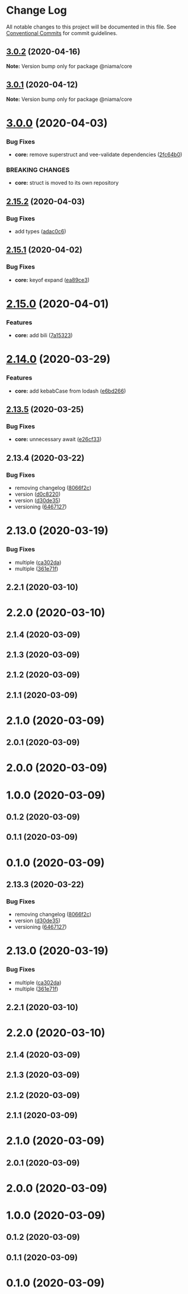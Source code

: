 # Change Log

All notable changes to this project will be documented in this file.
See [Conventional Commits](https://conventionalcommits.org) for commit guidelines.

## [3.0.2](https://github.com/niama-strategies/niama/compare/@niama/core@3.0.1...@niama/core@3.0.2) (2020-04-16)

**Note:** Version bump only for package @niama/core





## [3.0.1](https://github.com/niama-strategies/niama/compare/@niama/core@3.0.0...@niama/core@3.0.1) (2020-04-12)

**Note:** Version bump only for package @niama/core





# [3.0.0](https://github.com/niama-strategies/niama/compare/@niama/core@2.15.2...@niama/core@3.0.0) (2020-04-03)


### Bug Fixes

* **core:** remove superstruct and vee-validate dependencies ([2fc64b0](https://github.com/niama-strategies/niama/commit/2fc64b0795b8b75afecae702185f61ff245203fe))


### BREAKING CHANGES

* **core:** struct is moved to its own repository





## [2.15.2](https://github.com/niama-strategies/niama/compare/@niama/core@2.15.1...@niama/core@2.15.2) (2020-04-03)


### Bug Fixes

* add types ([adac0c6](https://github.com/niama-strategies/niama/commit/adac0c6c691096284b8048632e6f9eb927e30e38))





## [2.15.1](https://github.com/niama-strategies/niama/compare/@niama/core@2.15.0...@niama/core@2.15.1) (2020-04-02)


### Bug Fixes

* **core:** keyof expand ([ea89ce3](https://github.com/niama-strategies/niama/commit/ea89ce3d435ae33121b3743b5b03d524d7b65082))





# [2.15.0](https://github.com/niama-strategies/niama/compare/@niama/core@2.14.0...@niama/core@2.15.0) (2020-04-01)


### Features

* **core:** add bili ([7a15323](https://github.com/niama-strategies/niama/commit/7a15323fc3cf60ab59533fccdfa4345ac7435a9d))





# [2.14.0](https://github.com/niama-strategies/niama/compare/@niama/core@2.13.5...@niama/core@2.14.0) (2020-03-29)


### Features

* **core:** add kebabCase from lodash ([e6bd266](https://github.com/niama-strategies/niama/commit/e6bd2662ca4e20aaad80697f78b777d66bec7706))





## [2.13.5](https://github.com/niama-strategies/niama/compare/@niama/core@2.13.4...@niama/core@2.13.5) (2020-03-25)


### Bug Fixes

* **core:** unnecessary await ([e26cf33](https://github.com/niama-strategies/niama/commit/e26cf330181d84e151aa9293a35f74627c986fa7))





## 2.13.4 (2020-03-22)


### Bug Fixes

* removing changelog ([8066f2c](https://github.com/niama-strategies/niama/commit/8066f2c143a8e93600d5dab4ab313501e81f7a82))
* version ([d0c8220](https://github.com/niama-strategies/niama/commit/d0c822081680fe0106ebe9b8dd30ce769d102759))
* version ([d30de35](https://github.com/niama-strategies/niama/commit/d30de355da29ccd03916cddcd532e543e5906d0d))
* versioning ([6467127](https://github.com/niama-strategies/niama/commit/6467127550c6c1bfbc0d43ab4d83906695d9d732))



# 2.13.0 (2020-03-19)


### Bug Fixes

* multiple ([ca302da](https://github.com/niama-strategies/niama/commit/ca302da3ce4d56964595287d74e7f1d1761451f1))
* multiple ([361e71f](https://github.com/niama-strategies/niama/commit/361e71f9caafeda407deafd47d0980cc7bb4c3bb))



## 2.2.1 (2020-03-10)



# 2.2.0 (2020-03-10)



## 2.1.4 (2020-03-09)



## 2.1.3 (2020-03-09)



## 2.1.2 (2020-03-09)



## 2.1.1 (2020-03-09)



# 2.1.0 (2020-03-09)



## 2.0.1 (2020-03-09)



# 2.0.0 (2020-03-09)



# 1.0.0 (2020-03-09)



## 0.1.2 (2020-03-09)



## 0.1.1 (2020-03-09)



# 0.1.0 (2020-03-09)





## 2.13.3 (2020-03-22)


### Bug Fixes

* removing changelog ([8066f2c](https://github.com/niama-strategies/niama/commit/8066f2c143a8e93600d5dab4ab313501e81f7a82))
* version ([d30de35](https://github.com/niama-strategies/niama/commit/d30de355da29ccd03916cddcd532e543e5906d0d))
* versioning ([6467127](https://github.com/niama-strategies/niama/commit/6467127550c6c1bfbc0d43ab4d83906695d9d732))



# 2.13.0 (2020-03-19)


### Bug Fixes

* multiple ([ca302da](https://github.com/niama-strategies/niama/commit/ca302da3ce4d56964595287d74e7f1d1761451f1))
* multiple ([361e71f](https://github.com/niama-strategies/niama/commit/361e71f9caafeda407deafd47d0980cc7bb4c3bb))



## 2.2.1 (2020-03-10)



# 2.2.0 (2020-03-10)



## 2.1.4 (2020-03-09)



## 2.1.3 (2020-03-09)



## 2.1.2 (2020-03-09)



## 2.1.1 (2020-03-09)



# 2.1.0 (2020-03-09)



## 2.0.1 (2020-03-09)



# 2.0.0 (2020-03-09)



# 1.0.0 (2020-03-09)



## 0.1.2 (2020-03-09)



## 0.1.1 (2020-03-09)



# 0.1.0 (2020-03-09)
